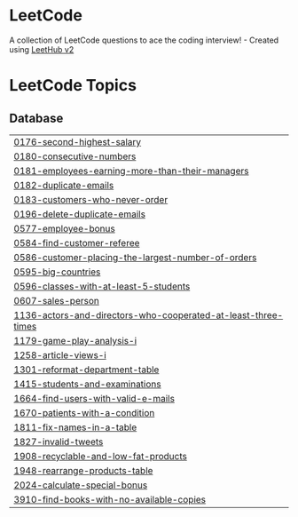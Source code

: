 # LeetCode
A collection of LeetCode questions to ace the coding interview! - Created using [LeetHub v2](https://github.com/arunbhardwaj/LeetHub-2.0)

<!---LeetCode Topics Start-->
# LeetCode Topics
## Database
|  |
| ------- |
| [0176-second-highest-salary](https://github.com/ErenzaL/LeetCode/tree/master/0176-second-highest-salary) |
| [0180-consecutive-numbers](https://github.com/ErenzaL/LeetCode/tree/master/0180-consecutive-numbers) |
| [0181-employees-earning-more-than-their-managers](https://github.com/ErenzaL/LeetCode/tree/master/0181-employees-earning-more-than-their-managers) |
| [0182-duplicate-emails](https://github.com/ErenzaL/LeetCode/tree/master/0182-duplicate-emails) |
| [0183-customers-who-never-order](https://github.com/ErenzaL/LeetCode/tree/master/0183-customers-who-never-order) |
| [0196-delete-duplicate-emails](https://github.com/ErenzaL/LeetCode/tree/master/0196-delete-duplicate-emails) |
| [0577-employee-bonus](https://github.com/ErenzaL/LeetCode/tree/master/0577-employee-bonus) |
| [0584-find-customer-referee](https://github.com/ErenzaL/LeetCode/tree/master/0584-find-customer-referee) |
| [0586-customer-placing-the-largest-number-of-orders](https://github.com/ErenzaL/LeetCode/tree/master/0586-customer-placing-the-largest-number-of-orders) |
| [0595-big-countries](https://github.com/ErenzaL/LeetCode/tree/master/0595-big-countries) |
| [0596-classes-with-at-least-5-students](https://github.com/ErenzaL/LeetCode/tree/master/0596-classes-with-at-least-5-students) |
| [0607-sales-person](https://github.com/ErenzaL/LeetCode/tree/master/0607-sales-person) |
| [1136-actors-and-directors-who-cooperated-at-least-three-times](https://github.com/ErenzaL/LeetCode/tree/master/1136-actors-and-directors-who-cooperated-at-least-three-times) |
| [1179-game-play-analysis-i](https://github.com/ErenzaL/LeetCode/tree/master/1179-game-play-analysis-i) |
| [1258-article-views-i](https://github.com/ErenzaL/LeetCode/tree/master/1258-article-views-i) |
| [1301-reformat-department-table](https://github.com/ErenzaL/LeetCode/tree/master/1301-reformat-department-table) |
| [1415-students-and-examinations](https://github.com/ErenzaL/LeetCode/tree/master/1415-students-and-examinations) |
| [1664-find-users-with-valid-e-mails](https://github.com/ErenzaL/LeetCode/tree/master/1664-find-users-with-valid-e-mails) |
| [1670-patients-with-a-condition](https://github.com/ErenzaL/LeetCode/tree/master/1670-patients-with-a-condition) |
| [1811-fix-names-in-a-table](https://github.com/ErenzaL/LeetCode/tree/master/1811-fix-names-in-a-table) |
| [1827-invalid-tweets](https://github.com/ErenzaL/LeetCode/tree/master/1827-invalid-tweets) |
| [1908-recyclable-and-low-fat-products](https://github.com/ErenzaL/LeetCode/tree/master/1908-recyclable-and-low-fat-products) |
| [1948-rearrange-products-table](https://github.com/ErenzaL/LeetCode/tree/master/1948-rearrange-products-table) |
| [2024-calculate-special-bonus](https://github.com/ErenzaL/LeetCode/tree/master/2024-calculate-special-bonus) |
| [3910-find-books-with-no-available-copies](https://github.com/ErenzaL/LeetCode/tree/master/3910-find-books-with-no-available-copies) |
<!---LeetCode Topics End-->